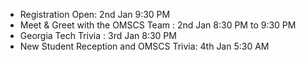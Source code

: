 - Registration Open: 2nd Jan 9:30 PM
- Meet & Greet with the OMSCS Team : 2nd Jan 8:30 PM to 9:30 PM
- Georgia Tech Trivia : 3rd Jan 8:30 PM
- New Student Reception and OMSCS Trivia: 4th Jan 5:30 AM